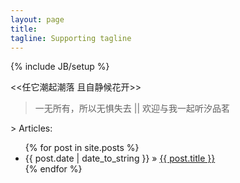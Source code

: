 ```yaml
---
layout: page
title: 
tagline: Supporting tagline
---
```

{% include JB/setup %}

<<任它潮起潮落 且自静候花开>>     
                  
               


> 一无所有，所以无惧失去 || 
> 欢迎与我一起听汐品茗    



			
			


\> Articles:

<ul class="posts">
  {% for post in site.posts %}
    <li><span>{{ post.date | date_to_string }}</span> &raquo; <a href="{{ BASE_PATH }}{{ post.url }}">{{ post.title }}</a></li>
  {% endfor %}
</ul>
